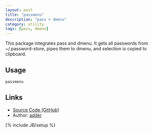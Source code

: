 ```yaml
---
layout: post
title: "passmenu"
description: "pass + dmenu"
category: utility
tags: [pass, dmenu]
---
```


This package integrates pass and dmenu.
It gets all passwords from ~/.password-store, pipes them to dmenu, and selection is copied to clipboard.

## Usage

```bash
passmenu
```

## Links

* [Source Code (GitHub)](https://github.com/overclockworked64/passmenu)
* Author: [adder](https://github.com/overclockworked64)

{% include JB/setup %}
